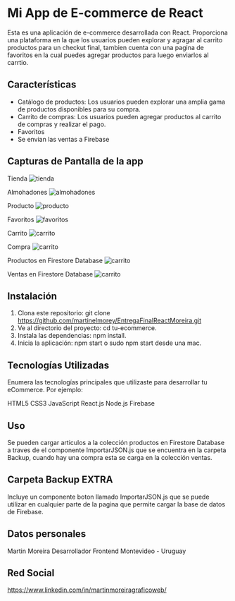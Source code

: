 # Mi App de E-commerce de React

Esta es una aplicación de e-commerce desarrollada con React. Proporciona una plataforma en la que los usuarios pueden explorar y agragar al carrito productos para un checkut final, tambien cuenta con una pagina de favoritos en la cual puedes agregar productos para luego enviarlos al carrtio.


## Características

- Catálogo de productos: Los usuarios pueden explorar una amplia gama de productos disponibles para su compra.
- Carrito de compras: Los usuarios pueden agregar productos al carrito de compras y realizar el pago.
- Favoritos
- Se envian las ventas a Firebase


## Capturas de Pantalla de la app

Tienda
![tienda](/screenshots/tienda.png)

Almohadones
![almohadones](/screenshots/almohadones.png)

Producto
![producto](/screenshots/producto.png)

Favoritos
![favoritos](/screenshots/favoritos.png)

Carrito
![carrito](/screenshots/carrito.png)

Compra
![carrito](/screenshots/compracompleta.png)

Productos en Firestore Database
![carrito](/screenshots/productosfirebase.png)

Ventas en Firestore Database
![carrito](/screenshots/ventafirebase.png)


## Instalación

1. Clona este repositorio: git clone https://github.com/martinelmorey/EntregaFinalReactMoreira.git
2. Ve al directorio del proyecto: cd tu-ecommerce.
3. Instala las dependencias: npm install.
4. Inicia la aplicación: npm start o sudo npm start desde una mac.


## Tecnologías Utilizadas
Enumera las tecnologías principales que utilizaste para desarrollar tu eCommerce. Por ejemplo:

HTML5
CSS3
JavaScript
React.js
Node.js
Firebase


## Uso
Se pueden cargar articulos a la colección productos en Firestore Database a traves de el componente ImportarJSON.js que se encuentra en la carpeta Backup, cuando hay una compra esta se carga en la colección ventas.


## Carpeta Backup EXTRA
Incluye un componente boton llamado ImportarJSON.js que se puede utilizar en cualquier parte de la pagina que permite cargar la base de datos de Firebase.


## Datos personales
Martin Moreira
Desarrollador Frontend 
Montevideo - Uruguay


## Red Social
https://www.linkedin.com/in/martinmoreiragraficoweb/